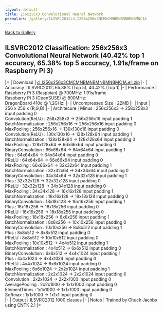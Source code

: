 ```yaml
---
layout: default
title: 256x256x3 Convolutional Neural Network
permalink: /gallery/ILSVRC2012/d_I256x256x3NCMNCMNBMNBMNBMNBMNC1A
---
```


[Back to Gallery](/ELL/gallery)

## ILSVRC2012 Classification: 256x256x3 Convolutional Neural Network (40.42% top 1 accuracy, 65.38% top 5 accuracy, 1.91s/frame on Raspberry Pi 3)

|=
| Download | [d_I256x256x3CMCMNBMNBMNBMNBMC1A.ell.zip](https://github.com/Microsoft/ELL-models/raw/master/models/ILSVRC2012/d_I256x256x3CMCMNBMNBMNBMNBMC1A/d_I256x256x3CMCMNBMNBMNBMNBMC1A.ell.zip)
|-
| Accuracy | ILSVRC2012: 65.38% (Top 5), 40.42% (Top 1) 
|-
| Performance | Raspberry Pi 3 (Raspbian) @ 700MHz: 1.91s/frame<br>Raspberry Pi 3 (OpenSUSE) @ 800MHz: <br>DragonBoard 410c @ 1.2GHz:
|-
| Uncompressed Size | 22MB
|-
| Input | 256 x 256 x {R,G,B}
|-
| Architecure | Minus :  256x256x3  ->  258x258x3  input padding 0<br>Convolution(ReLU) :  258x258x3  ->  256x256x16  input padding 1<br>BatchNormalization :  256x256x16  ->  256x256x16  input padding 0<br>MaxPooling :  256x256x16  ->  130x130x16  input padding 0<br>Convolution(ReLU) :  130x130x16  ->  128x128x64  input padding 1<br>BatchNormalization :  128x128x64  ->  128x128x64  input padding 0<br>MaxPooling :  128x128x64  ->  66x66x64  input padding 0<br>BinaryConvolution :  66x66x64  ->  64x64x64  input padding 1<br>Plus :  64x64x64  ->  64x64x64  input padding 0<br>PReLU :  64x64x64  ->  66x66x64  input padding 0<br>MaxPooling :  66x66x64  ->  32x32x64  input padding 1<br>BatchNormalization :  32x32x64  ->  34x34x64  input padding 0<br>BinaryConvolution :  34x34x64  ->  32x32x128  input padding 1<br>Plus :  32x32x128  ->  32x32x128  input padding 0<br>PReLU :  32x32x128  ->  34x34x128  input padding 0<br>MaxPooling :  34x34x128  ->  16x16x128  input padding 1<br>BatchNormalization :  16x16x128  ->  18x18x128  input padding 0<br>BinaryConvolution :  18x18x128  ->  16x16x256  input padding 1<br>Plus :  16x16x256  ->  16x16x256  input padding 0<br>PReLU :  16x16x256  ->  18x18x256  input padding 0<br>MaxPooling :  18x18x256  ->  8x8x256  input padding 1<br>BatchNormalization :  8x8x256  ->  10x10x256  input padding 0<br>BinaryConvolution :  10x10x256  ->  8x8x512  input padding 1<br>Plus :  8x8x512  ->  8x8x512  input padding 0<br>PReLU :  8x8x512  ->  10x10x512  input padding 0<br>MaxPooling :  10x10x512  ->  4x4x512  input padding 1<br>BatchNormalization :  4x4x512  ->  6x6x512  input padding 0<br>BinaryConvolution :  6x6x512  ->  4x4x1024  input padding 1<br>Plus :  4x4x1024  ->  4x4x1024  input padding 0<br>PReLU :  4x4x1024  ->  6x6x1024  input padding 0<br>MaxPooling :  6x6x1024  ->  2x2x1024  input padding 1<br>BatchNormalization :  2x2x1024  ->  2x2x1024  input padding 0<br>Convolution :  2x2x1024  ->  2x2x1000  input padding 0<br>AveragePooling :  2x2x1000  ->  1x1x1000  input padding 0<br>ElementTimes :  1x1x1000  ->  1x1x1000  input padding 0<br>Softmax :  1x1x1000  ->  1x1x1  input padding 0<br>
|-
| Output | [ILSVRC2012 1000 classes](https://github.com/Microsoft/ELL-models/raw/master/models/ILSVRC2012/ILSVRC2012_labels.txt)
|-
| Notes | Trained by Chuck Jacobs using CNTK 2.1
|=
